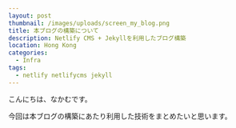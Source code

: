 ```yaml
---
layout: post
thumbnail: /images/uploads/screen_my_blog.png
title: 本ブログの構築について
description: Netlify CMS + Jekyllを利用したブログ構築
location: Hong Kong
categories:
  - Infra
tags:
  - netlify netlifycms jekyll
---
```

こんにちは、なかむです。

今回は本ブログの構築にあたり利用した技術をまとめたいと思います。
